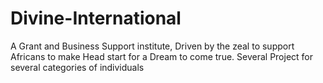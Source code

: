 # Divine-International
A Grant and Business Support institute, Driven by the zeal to support Africans to make Head start for a Dream to come true. Several Project for several categories of individuals  
